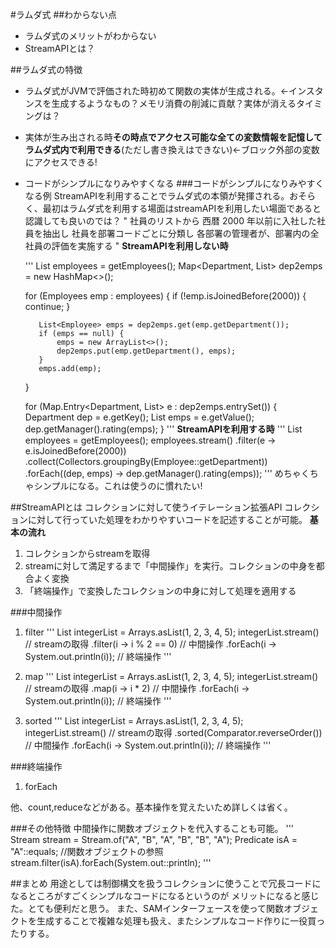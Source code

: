 #ラムダ式
##わからない点
+ ラムダ式のメリットがわからない
+ StreamAPIとは？


##ラムダ式の特徴
 + ラムダ式がJVMで評価された時初めて関数の実体が生成される。←インスタンスを生成するようなもの？メモリ消費の削減に貢献？実体が消えるタイミングは？

 + 実体が生み出される時**その時点でアクセス可能な全ての変数情報を記憶してラムダ式内で利用できる**(ただし書き換えはできない)←ブロック外部の変数にアクセスできる!

 + コードがシンプルになりみやすくなる
 ###コードがシンプルになりみやすくなる例
  StreamAPIを利用することでラムダ式の本領が発揮される。おそらく、最初はラムダ式を利用する場面はstreamAPIを利用したい場面であると認識しても良いのでは？
  "
  社員のリストから
  西暦 2000 年以前に入社した社員を抽出し
  社員を部署コードごとに分類し
  各部署の管理者が、部署内の全社員の評価を実施する
  "
  **StreamAPIを利用しない時**

    '''
      List<Employee> employees = getEmployees();
      Map<Department, List<Employee>> dep2emps = new HashMap<>();

      for (Employees emp : employees) {
          if (!emp.isJoinedBefore(2000)) {
              continue;
          }

          List<Employee> emps = dep2emps.get(emp.getDepartment());
          if (emps == null) {
              emps = new ArrayList<>();
              dep2emps.put(emp.getDepartment(), emps);
          }
          emps.add(emp);
      }

      for (Map.Entry<Department, List<Employee>> e : dep2emps.entrySet()) {
          Department dep = e.getKey();
          List<Employee> emps = e.getValue();
          dep.getManager().rating(emps);
      }
    '''
  **StreamAPIを利用する時**
  '''
    List<Employee> employees = getEmployees();
    employees.stream()
            .filter(e -> e.isJoinedBefore(2000))
            .collect(Collectors.groupingBy(Employee::getDepartment))
            .forEach((dep, emps) -> dep.getManager().rating(emps));
  '''
  めちゃくちゃシンプルになる。これは使うのに慣れたい!
  

##StreamAPIとは
コレクションに対して使うイテレーション拡張API
コレクションに対して行っていた処理をわかりやすいコードを記述することが可能。
**基本の流れ**
1. コレクションからstreamを取得
2. streamに対して満足するまで「中間操作」を実行。コレクションの中身を都合よく変換
3. 「終端操作」で変換したコレクションの中身に対して処理を適用する

###中間操作
  1. filter
  '''
    List<Integer> integerList = Arrays.asList(1, 2, 3, 4, 5);
      integerList.stream() // streamの取得
        .filter(i -> i % 2 == 0) // 中間操作
        .forEach(i -> System.out.println(i)); // 終端操作
  '''

  2. map
  '''
    List<Integer> integerList = Arrays.asList(1, 2, 3, 4, 5);
      integerList.stream() // streamの取得
        .map(i -> i * 2) // 中間操作
        .forEach(i -> System.out.println(i)); // 終端操作
  '''

  3. sorted
  '''
    List<Integer> integerList = Arrays.asList(1, 2, 3, 4, 5);
    integerList.stream() // streamの取得
      .sorted(Comparator.reverseOrder()) // 中間操作
      .forEach(i -> System.out.println(i)); // 終端操作
  '''

###終端操作
  1. forEach

  他、count,reduceなどがある。基本操作を覚えたいため詳しくは省く。

###その他特徴
  中間操作に関数オブジェクトを代入することも可能。
  '''
  Stream<String> stream = Stream.of("A", "B", "A", "B", "B", "A");
  Predicate<String> isA = "A"::equals; //関数オブジェクトの参照
  stream.filter(isA).forEach(System.out::println);
  '''

##まとめ
  用途としては制御構文を扱うコレクションに使うことで冗長コードになるところがすごくシンプルなコードになるというのが
  メリットになると感じた。とても便利だと思う。
  また、SAMインターフェースを使って関数オブジェクトを生成することで複雑な処理も扱え、またシンプルなコード作りに一役買ったりする。